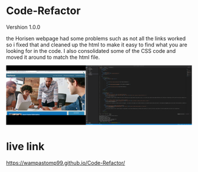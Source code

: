 # Code-Refactor

Vershion 1.0.0

the Horisen webpage had some problems such as not all the links worked so i fixed that and cleaned up the html to make it easy to find what you are looking for in the code. I also consolidated some of the CSS code and moved it around to match the html file.

![](assets/images/Screenshot.png)

# live link
https://wampastomp99.github.io/Code-Refactor/


